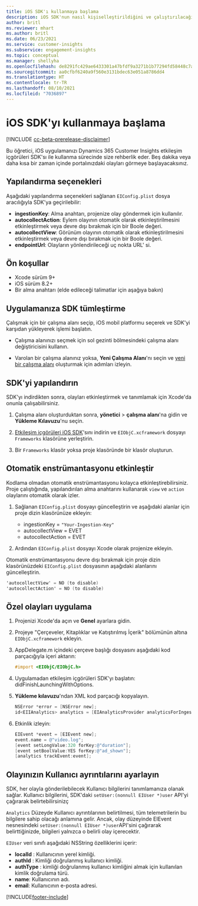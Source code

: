```yaml
---
title: iOS SDK'ı kullanmaya başlama
description: iOS SDK'nun nasıl kişiselleştirildiğini ve çalıştırılacağını öğrenin
author: britl
ms.reviewer: mhart
ms.author: britl
ms.date: 06/23/2021
ms.service: customer-insights
ms.subservice: engagement-insights
ms.topic: conceptual
ms.manager: shellyha
ms.openlocfilehash: de8291fc429ae6433301a47bfdf9a3271b1b77294fd58448c7aa6bd0783edc97
ms.sourcegitcommit: aa0cfbf6240a9f560e3131bdec63e051a8786dd4
ms.translationtype: HT
ms.contentlocale: tr-TR
ms.lasthandoff: 08/10/2021
ms.locfileid: "7036897"
---
```

# <a name="get-started-with-the-ios-sdk"></a>iOS SDK'yı kullanmaya başlama

[!INCLUDE [cc-beta-prerelease-disclaimer](includes/cc-beta-prerelease-disclaimer.md)]

Bu öğretici, iOS uygulamanızı Dynamics 365 Customer Insights etkileşim içgörüleri SDK'sı ile kullanma sürecinde size rehberlik eder. Beş dakika veya daha kısa bir zaman içinde portalınızdaki olayları görmeye başlayacaksınız.

## <a name="configuration-options"></a>Yapılandırma seçenekleri

Aşağıdaki yapılandırma seçenekleri sağlanan `EIConfig.plist` dosya aracılığıyla SDK'ya geçirilebilir:

- **ingestionKey**: Alma anahtarı, projenize olay göndermek için kullanılır.
- **autocollectAction**: Eylem olayının otomatik olarak etkinleştirilmesini etkinleştirmek veya devre dışı bırakmak için bir Boole değeri.
- **autocollectView**: Görünüm olayının otomatik olarak etkinleştirilmesini etkinleştirmek veya devre dışı bırakmak için bir Boole değeri.
- **endpointUrl**: Olayların yönlendirileceği uç nokta URL' si.

## <a name="prerequisites"></a>Ön koşullar

- Xcode sürüm 9+
- iOS sürüm 8.2+
- Bir alma anahtarı (elde edileceği talimatlar için aşağıya bakın)

## <a name="integrate-the-sdk-into-your-application"></a>Uygulamanıza SDK tümleştirme

Çalışmak için bir çalışma alanı seçip, iOS mobil platformu seçerek ve SDK'yi karşıdan yükleyerek işlemi başlatın.

- Çalışma alanınızı seçmek için sol gezinti bölmesindeki çalışma alanı değiştiricisini kullanın.

- Varolan bir çalışma alanınız yoksa, **Yeni Çalışma Alanı**'nı seçin ve [yeni bir çalışma alanı](create-workspace.md) oluşturmak için adımları izleyin.

## <a name="configure-the-sdk"></a>SDK'yi yapılandırın

SDK'yı indirdikten sonra, olayları etkinleştirmek ve tanımlamak için Xcode'da onunla çalışabilirsiniz.

1. Çalışma alanı oluşturduktan sonra, **yönetici** > **çalışma alanı**'na gidin ve **Yükleme Kılavuzu**'nu seçin.

1. [Etkileşim içgörüleri iOS SDK](https://download.pi.dynamics.com/sdk/EI-SDKs/ei-ios-sdk.zip)'sını indirin ve `EIObjC.xcframework` dosyayı `Frameworks` klasörüne yerleştirin.

1. Bir `Frameworks` klasör yoksa proje klasöründe bir klasör oluşturun.

## <a name="enable-auto-instrumentation"></a>Otomatik enstrümantasyonu etkinleştir
 
Kodlama olmadan otomatik enstrümantasyonu kolayca etkinleştirebilirsiniz. Proje çalıştığında, yapılandırılan alma anahtarını kullanarak `view` ve `action` olaylarını otomatik olarak izler. 

1. Sağlanan `EIConfig.plist` dosyayı güncelleştirin ve aşağıdaki alanlar için proje dizin klasörünüze ekleyin:
    - ingestionKey = `"Your-Ingestion-Key"`
    - autocollectView = EVET
    - autocollectAction = EVET

2. Ardından `EIConfig.plist` dosyayı Xcode olarak projenize ekleyin. 



Otomatik enstrümantasyonu devre dışı bırakmak için proje dizin klasörünüzdeki  `EIConfig.plist` dosyasının aşağıdaki alanlarını güncelleştirin. 

```objectivec
'autocollectView' = NO (to disable)
'autocollectAction' = NO (to disable)
```


## <a name="implement-custom-events"></a>Özel olayları uygulama

1. Projenizi Xcode'da açın ve **Genel** ayarlara gidin. 
1. Projeye "Çerçeveler, Kitaplıklar ve Katıştırılmış İçerik" bölümünün altına `EIObjC.xcframework` ekleyin.

1. AppDelegate.m içindeki çerçeve başlığı dosyasını aşağıdaki kod parçacığıyla içeri aktarın:

    ```objectivec
    #import <EIObjC/EIObjC.h>
    ```

1. Uygulamadan etkileşim içgörüleri SDK'yı başlatın: didFinishLaunchingWithOptions.
1. **Yükleme kılavuzu**'ndan XML kod parçacığı kopyalayın.

    ```objectivec
    NSError *error = [NSError new];
    id<EIIAnalytics> analytics = [EIAnalyticsProvider analyticsForIngestionKey:nil error:&error];
    ```

1. Etkinlik izleyin:

    ```objectivec
    EIEvent *event = [EIEvent new];
    event.name = @"video.log";
    [event setLongValue:320 forKey:@"duration"];
    [event setBoolValue:YES forKey:@"ad_shown"];
    [analytics trackEvent:event];
    ```

## <a name="set-user-details-for-your-event"></a>Olayınızın Kullanıcı ayrıntılarını ayarlayın

SDK, her olayla gönderilebilecek Kullanıcı bilgilerini tanımlamanıza olanak sağlar. Kullanıcı bilgilerini, SDK'daki `setUser:(nonnull EIUser *)user` API'yi çağırarak belirtebilirsinizç

`Analytics` Düzeyde Kullanıcı ayrıntılarının belirtilmesi, tüm telemetrilerin bu bilgilere sahip olacağı anlamına gelir. Ancak, olay düzeyinde EIEvent nesnesindeki `setUser:(nonnull EIUser *)user`API'sini çağırarak belirttiğinizde, bilgileri yalnızca o belirli olay içerecektir.

`EIUser` veri sınıfı aşağıdaki NSString özelliklerini içerir:

- **localId** : Kullanıcının yerel kimliği.
- **authId** : Kimliği doğrulanmış kullanıcı kimliği.
- **authType** : kimliği doğrulanmış kullanıcı kimliğini almak için kullanılan kimlik doğrulama türü.
- **name**: Kullanıcının adı.
- **email**: Kullanıcının e-posta adresi.


[!INCLUDE[footer-include](../includes/footer-banner.md)]
